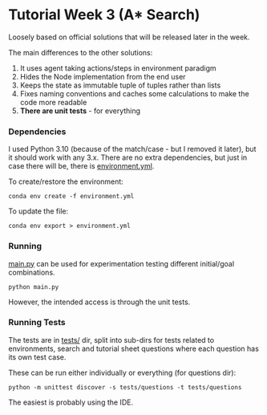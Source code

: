 # Tutorial Week 3 (A* Search)

Loosely based on official solutions that will be released later in the week.

The main differences to the other solutions:

1) It uses agent taking actions/steps in environment paradigm
2) Hides the Node implementation from the end user
3) Keeps the state as immutable tuple of tuples rather than lists
4) Fixes naming conventions and caches some calculations to make the code more readable
5) __There are unit tests__ - for everything

### Dependencies
I used Python 3.10 (because of the match/case - but I removed it later), but it should work with any 3.x.
There are no extra dependencies, but just in case there will be, there is [environment.yml](environment.yml).

To create/restore the environment:

    conda env create -f environment.yml

To update the file:

    conda env export > environment.yml


### Running
[main.py](main.py) can be used for experimentation testing different initial/goal combinations.

    python main.py

However, the intended access is through the unit tests.

### Running Tests
The tests are in [tests/](tests/) dir, split into
sub-dirs for tests related to environments, search and tutorial sheet questions where each question has its own test case. 

These can be run either individually or everything (for questions dir):

    python -m unittest discover -s tests/questions -t tests/questions

The easiest is probably using the IDE. 